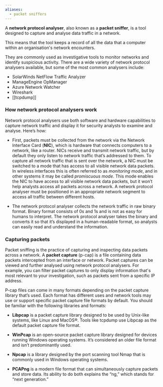 ```yaml
---
aliases:
  - packet sniffers
---
```

A **network protocol analyser**, also known as a **packet sniffer**, is a tool designed to capture and analyse data traffic in a network. 

This means that the tool keeps a record of all the data that a computer within an organisation's network encounters. 

They are commonly used as investigative tools to monitor networks and identify suspicious activity. There are a wide variety of network protocol analysers available, but some of the most common analysers include:

- SolarWinds NetFlow Traffic Analyzer
- ManageEngine OpManager
- Azure Network Watcher
- Wireshark
- [[tcpdump]]

### How network protocol analysers work

Network protocol analysers use both software and hardware capabilities to capture network traffic and display it for security analysts to examine and analyse. Here’s how:

- First, packets must be collected from the network via the Network Interface Card (**NIC**), which is hardware that connects computers to a network, like a router. NICs receive and transmit network traffic, but by default they only listen to network traffic that’s addressed to them. To capture all network traffic that is sent over the network, a NIC must be switched to a mode that has access to all visible network data packets. In wireless interfaces this is often referred to as *monitoring mode*, and in other systems it may be called *promiscuous mode*. This mode enables the NIC to have access to all visible network data packets, but it won’t help analysts access all packets across a network. A network protocol analyser must be positioned in an appropriate network segment to access all traffic between different hosts. 

- The network protocol analyser collects the network traffic in raw binary format. Binary format consists of 0s and 1s and is not as easy for humans to interpret. The network protocol analyser takes the binary and converts it so that it’s displayed in a human-readable format, so analysts can easily read and understand the information.  

### Capturing packets

Packet sniffing is the practice of capturing and inspecting data packets across a network. A **packet capture** (p-cap) is a file containing data packets intercepted from an interface or network. Packet captures can be viewed and further analysed using network protocol analysers. For example, you can filter packet captures to only display information that's most relevant to your investigation, such as packets sent from a specific IP address.

P-cap files can come in many formats depending on the packet capture library that’s used. Each format has different uses and network tools may use or support specific packet capture file formats by default. You should be familiar with the following libraries and formats:

- **Libpcap** is a packet capture library designed to be used by Unix-like systems, like Linux and MacOS®. Tools like tcpdump use Libpcap as the default packet capture file format. 

- **WinPcap** is an open-source packet capture library designed for devices running Windows operating systems. It’s considered an older file format and isn’t predominantly used.

- **Npcap** is a library designed by the port scanning tool Nmap that is commonly used in Windows operating systems.

- **PCAPng** is a modern file format that can simultaneously capture packets and store data. Its ability to do both explains the “ng,” which stands for “next generation.”